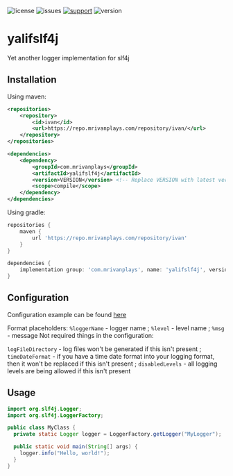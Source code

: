![license](https://img.shields.io/github/license/MrIvanPlays/yalifslf4j.svg?style=for-the-badge)
![issues](https://img.shields.io/github/issues/MrIvanPlays/yalifslf4j.svg?style=for-the-badge)
[![support](https://img.shields.io/discord/493674712334073878.svg?colorB=Blue&logo=discord&label=Support&style=for-the-badge)](https://mrivanplays.com/discord)
![version](https://img.shields.io/maven-metadata/v?color=blue&label=latest%20version&metadataUrl=https%3A%2F%2Frepo.mrivanplays.com%2Frepository%2Fivan-snapshots%2Fcom%2Fmrivanplays%2Fyalifslf4j%2Fmaven-metadata.xml&style=for-the-badge)
# yalifslf4j

Yet another logger implementation for slf4j

## Installation
Using maven:

```xml
<repositories>
    <repository>
        <id>ivan</id>
        <url>https://repo.mrivanplays.com/repository/ivan/</url>
    </repository>
</repositories>

<dependencies>
    <dependency>
        <groupId>com.mrivanplays</groupId>
        <artifactId>yalifslf4j</artifactId>
        <version>VERSION</version> <!-- Replace VERSION with latest version -->
        <scope>compile</scope>  
    </dependency>
</dependencies>
```

Using gradle:

```gradle
repositories {
    maven {
        url 'https://repo.mrivanplays.com/repository/ivan'
    }
}

dependencies {
    implementation group: 'com.mrivanplays', name: 'yalifslf4j', version: 'VERSION' // Replace VERSION with latest version
}
```

## Configuration
Configuration example can be found [here](https://github.com/MrIvanPlays/api.mrivanplays.com/blob/master/src/main/resources/yalif.json)

Format placeholders: `%loggerName` - logger name ; `%level` - level name ; `%msg` - message 
Not required things in the configuration: 

`logFileDirectory` - log files won't be generated if this isn't present ; 
`timeDateFormat` - if you have a time date format into your logging format, then it won't be replaced if this isn't present ; 
`disabledLevels` - all logging levels are being allowed if this isn't present


## Usage

```java
import org.slf4j.Logger;
import org.slf4j.LoggerFactory;

public class MyClass {
  private static Logger logger = LoggerFactory.getLogger("MyLogger");

  public static void main(String[] args) {
    logger.info("Hello, world!");
  }
}
```